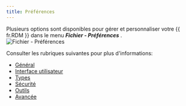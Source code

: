 ```yaml
---
title: Préférences
---
```

Plusieurs options sont disponibles pour gérer et personnaliser votre {{ fr.RDM }} dans le menu ***Fichier - Préférences*** .  
![Fichier - Préférences](/img/fr/rdm/mac/clip4030.png) 

Consulter les rubriques suivantes pour plus d'informations:  

* [Général](/fr/rdm/mac/commands/file/preferences/general/) 
* [Interface utilisateur](/fr/rdm/mac/commands/file/preferences/user-interface/) 
* [Types](/fr/rdm/mac/commands/file/preferences/types/) 
* [Sécurité](/fr/rdm/mac/commands/file/preferences/security/) 
* [Outils](/fr/rdm/mac/commands/file/preferences/tools/) 
* [Avancée](/fr/rdm/mac/commands/file/preferences/advanced-options/) 
